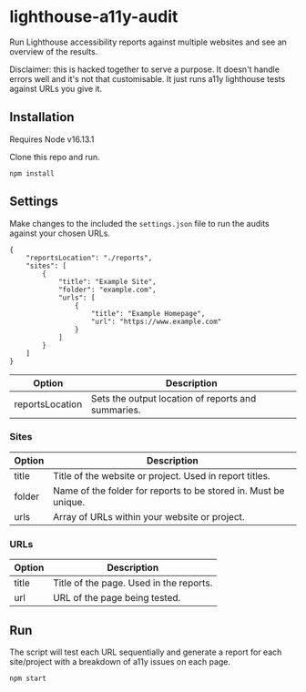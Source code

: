 # lighthouse-a11y-audit
Run Lighthouse accessibility reports against multiple websites and see an overview of the results.

Disclaimer: this is hacked together to serve a purpose. It doesn't handle errors well and it's not that customisable. It just runs a11y lighthouse tests against URLs you give it.

## Installation
Requires Node v16.13.1

Clone this repo and run.

	npm install

## Settings
Make changes to the included the `settings.json` file to run the audits against your chosen URLs.

    {
        "reportsLocation": "./reports",
        "sites": [
            {
                "title": "Example Site",
                "folder": "example.com",
                "urls": [
                    {
                        "title": "Example Homepage",
                        "url": "https://www.example.com"
                    }
                ]
            }
        ]
    }

| Option      | Description |
| ----------- | ----------- |
| reportsLocation      | Sets the output location of reports and summaries.       |

### Sites
| Option      | Description |
| ----------- | ----------- |
| title      | Title of the website or project. Used in report titles.       |
| folder      | Name of the folder for reports to be stored in. Must be unique.       |
| urls      | Array of URLs within your website or project.       |

### URLs
| Option      | Description |
| ----------- | ----------- |
| title      | Title of the page. Used in the reports.       |
| url      | URL of the page being tested.       |

## Run
The script will test each URL sequentially and generate a report for each site/project with a breakdown of a11y issues on each page.

	npm start
